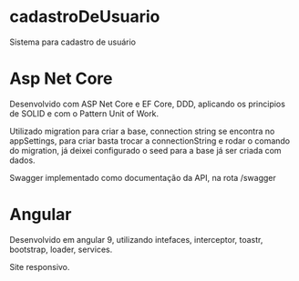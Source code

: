 # cadastroDeUsuario
Sistema para cadastro de usuário


# Asp Net Core
Desenvolvido com ASP Net Core e EF Core, DDD, aplicando os principios de SOLID e com o Pattern Unit of Work.

Utilizado migration para criar a base, connection string se encontra no appSettings, para criar basta trocar a connectionString e rodar o comando do migration, já deixei configurado o seed para a base já ser criada com dados.


Swagger implementado como documentação da API, na rota /swagger

# Angular
Desenvolvido em angular 9, utilizando intefaces, interceptor, toastr, bootstrap, loader, services.

Site responsivo.

